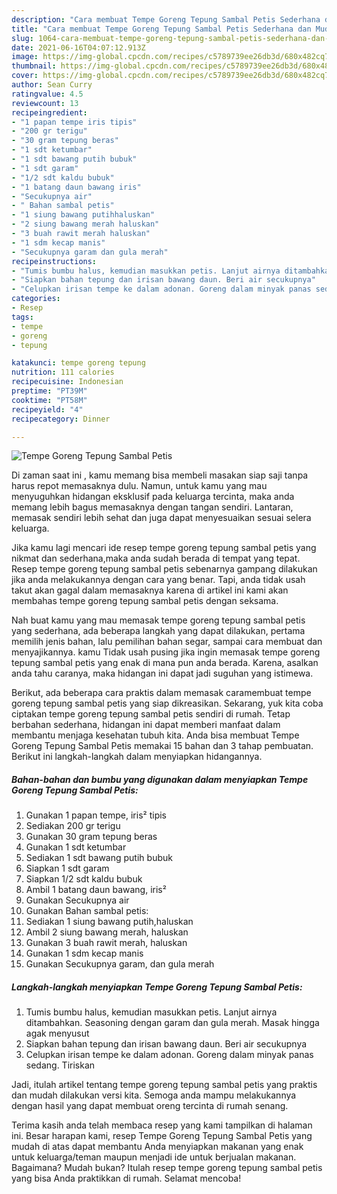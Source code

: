 ```yaml
---
description: "Cara membuat Tempe Goreng Tepung Sambal Petis Sederhana dan Mudah Dibuat"
title: "Cara membuat Tempe Goreng Tepung Sambal Petis Sederhana dan Mudah Dibuat"
slug: 1064-cara-membuat-tempe-goreng-tepung-sambal-petis-sederhana-dan-mudah-dibuat
date: 2021-06-16T04:07:12.913Z
image: https://img-global.cpcdn.com/recipes/c5789739ee26db3d/680x482cq70/tempe-goreng-tepung-sambal-petis-foto-resep-utama.jpg
thumbnail: https://img-global.cpcdn.com/recipes/c5789739ee26db3d/680x482cq70/tempe-goreng-tepung-sambal-petis-foto-resep-utama.jpg
cover: https://img-global.cpcdn.com/recipes/c5789739ee26db3d/680x482cq70/tempe-goreng-tepung-sambal-petis-foto-resep-utama.jpg
author: Sean Curry
ratingvalue: 4.5
reviewcount: 13
recipeingredient:
- "1 papan tempe iris tipis"
- "200 gr terigu"
- "30 gram tepung beras"
- "1 sdt ketumbar"
- "1 sdt bawang putih bubuk"
- "1 sdt garam"
- "1/2 sdt kaldu bubuk"
- "1 batang daun bawang iris"
- "Secukupnya air"
- " Bahan sambal petis"
- "1 siung bawang putihhaluskan"
- "2 siung bawang merah haluskan"
- "3 buah rawit merah haluskan"
- "1 sdm kecap manis"
- "Secukupnya garam dan gula merah"
recipeinstructions:
- "Tumis bumbu halus, kemudian masukkan petis. Lanjut airnya ditambahkan. Seasoning dengan garam dan gula merah. Masak hingga agak menyusut"
- "Siapkan bahan tepung dan irisan bawang daun. Beri air secukupnya"
- "Celupkan irisan tempe ke dalam adonan. Goreng dalam minyak panas sedang. Tiriskan"
categories:
- Resep
tags:
- tempe
- goreng
- tepung

katakunci: tempe goreng tepung 
nutrition: 111 calories
recipecuisine: Indonesian
preptime: "PT39M"
cooktime: "PT58M"
recipeyield: "4"
recipecategory: Dinner

---
```



![Tempe Goreng Tepung Sambal Petis](https://img-global.cpcdn.com/recipes/c5789739ee26db3d/680x482cq70/tempe-goreng-tepung-sambal-petis-foto-resep-utama.jpg)

Di zaman  saat ini , kamu memang bisa membeli masakan siap saji tanpa harus repot memasaknya dulu. Namun, untuk kamu yang mau menyuguhkan hidangan eksklusif pada keluarga tercinta, maka anda memang lebih bagus memasaknya dengan tangan sendiri. Lantaran, memasak sendiri lebih sehat dan juga dapat menyesuaikan sesuai selera keluarga.

Jika kamu lagi mencari ide resep tempe goreng tepung sambal petis yang nikmat dan sederhana,maka anda sudah berada di tempat yang tepat. Resep tempe goreng tepung sambal petis  sebenarnya gampang dilakukan jika anda melakukannya dengan cara yang benar. Tapi, anda tidak usah takut akan gagal dalam memasaknya 
karena di artikel ini kami akan membahas tempe goreng tepung sambal petis dengan seksama.  



Nah buat kamu yang mau memasak tempe goreng tepung sambal petis yang sederhana, ada beberapa langkah yang dapat dilakukan, pertama memilih jenis bahan, lalu pemilihan bahan segar, sampai cara membuat dan menyajikannya. kamu Tidak usah pusing jika ingin memasak tempe goreng tepung sambal petis yang enak di mana pun anda berada. Karena, asalkan anda  tahu caranya, maka hidangan ini dapat jadi suguhan yang istimewa.

Berikut, ada beberapa cara praktis  dalam memasak caramembuat tempe goreng tepung sambal petis yang siap dikreasikan. Sekarang, yuk kita coba ciptakan tempe goreng tepung sambal petis sendiri di rumah. Tetap berbahan sederhana, hidangan ini dapat memberi manfaat dalam membantu menjaga kesehatan tubuh kita. Anda bisa membuat Tempe Goreng Tepung Sambal Petis memakai 15 bahan dan 3 tahap pembuatan. Berikut ini langkah-langkah dalam menyiapkan hidangannya.

<!--inarticleads1-->

##### Bahan-bahan dan bumbu yang digunakan dalam menyiapkan Tempe Goreng Tepung Sambal Petis:

1. Gunakan 1 papan tempe, iris² tipis
1. Sediakan 200 gr terigu
1. Gunakan 30 gram tepung beras
1. Gunakan 1 sdt ketumbar
1. Sediakan 1 sdt bawang putih bubuk
1. Siapkan 1 sdt garam
1. Siapkan 1/2 sdt kaldu bubuk
1. Ambil 1 batang daun bawang, iris²
1. Gunakan Secukupnya air
1. Gunakan  Bahan sambal petis:
1. Sediakan 1 siung bawang putih,haluskan
1. Ambil 2 siung bawang merah, haluskan
1. Gunakan 3 buah rawit merah, haluskan
1. Gunakan 1 sdm kecap manis
1. Gunakan Secukupnya garam, dan gula merah




<!--inarticleads2-->

##### Langkah-langkah menyiapkan Tempe Goreng Tepung Sambal Petis:

1. Tumis bumbu halus, kemudian masukkan petis. Lanjut airnya ditambahkan. Seasoning dengan garam dan gula merah. Masak hingga agak menyusut
1. Siapkan bahan tepung dan irisan bawang daun. Beri air secukupnya
1. Celupkan irisan tempe ke dalam adonan. Goreng dalam minyak panas sedang. Tiriskan




Jadi, itulah artikel tentang  tempe goreng tepung sambal petis  yang praktis dan mudah dilakukan versi kita. Semoga anda mampu melakukannya dengan hasil yang dapat membuat oreng tercinta di rumah senang. 

Terima kasih anda telah membaca resep yang kami tampilkan di halaman ini. Besar harapan kami, resep  Tempe Goreng Tepung Sambal Petis yang mudah di atas dapat membantu Anda menyiapkan makanan yang enak untuk keluarga/teman maupun menjadi ide untuk berjualan makanan. Bagaimana? Mudah bukan? Itulah resep tempe goreng tepung sambal petis yang bisa Anda praktikkan di rumah. Selamat mencoba!

